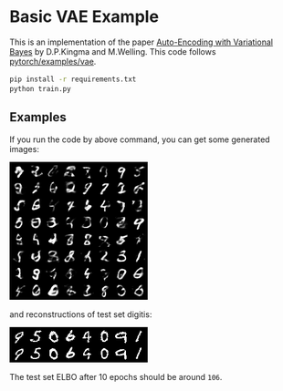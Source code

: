 # Basic VAE Example

This is an implementation of the paper [Auto-Encoding with Variational Bayes](http://arxiv.org/abs/1312.6114) by D.P.Kingma and M.Welling.
This code follows [pytorch/examples/vae](https://github.com/pytorch/examples/blob/master/vae/README.md).

```bash
pip install -r requirements.txt
python train.py
```

## Examples

If you run the code by above command, you can get some generated images:

![generated_mnist](./sample.png)

and reconstructions of test set digitis:

![reconstruction_mnist](./reconstruction.png)

The test set ELBO after 10 epochs should be around `106`.
